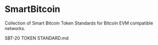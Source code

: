 # SmartBitcoin
Collection of Smart Bitcoin Token Standards for Bitcoin EVM compatible networks.

SBT-20 TOKEN STANDARD.md

